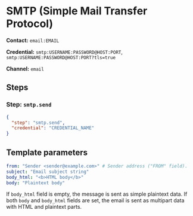 # SMTP (Simple Mail Transfer Protocol)

**Contact:** `email:EMAIL`

**Credential:** `smtp:USERNAME:PASSWORD@HOST:PORT`, `smtp:USERNAME:PASSWORD@HOST:PORT?tls=true`

**Channel:** `email`

## Steps
### Step: `smtp.send`
```json
{
  "step": "smtp.send",
  "credential": "CREDENTIAL_NAME"
}
```

## Template parameters
```yaml
from: "Sender <sender@example.com>" # Sender address ("FROM" field).
subject: "Email subject string"
body_html: "<b>HTML body</b>"
body: "Plaintext body"
```

If `body_html` field is empty, the message is sent as simple plaintext data. If both `body` and `body_html` fields are set,
the email is sent as multipart data with HTML and plaintext parts.
